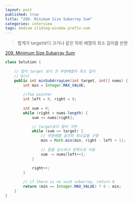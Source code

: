 ```yaml
---
layout: post
published: true
title: "209. Minimum Size Subarray Sum"
categories: interview
tags: medium sliding-window prefix-sum
---
```


> 합계가 target보다 크거나 같은 하위 배열의 최소 길이를 반환

[209. Minimum Size Subarray Sum](https://leetcode.com/problems/minimum-size-subarray-sum/)

```java
class Solution {
    
    // 합이 target 보다 큰 부분배열의 최소 길이 
    // O(n)
    public int minSubArrayLen(int target, int[] nums) {
        int min = Integer.MAX_VALUE;
        
        //Two pointer
        int left = 0, right = 0; 
        
        int sum = 0; 
        while (right < nums.length) {
            sum += nums[right];

            // target보다 합이 크면
            while (sum >= target) {
                // 부분배열 길이의 최소값을 구함 
                min = Math.min(min, right - left + 1);
                
                // 합을 감소하고 왼쪽으로 이동
                sum -= nums[left++];
            }
            
            right++;
        }

        // if there is no such subarray, return 0
        return (min == Integer.MAX_VALUE) ? 0 : min;
    }
}
```
